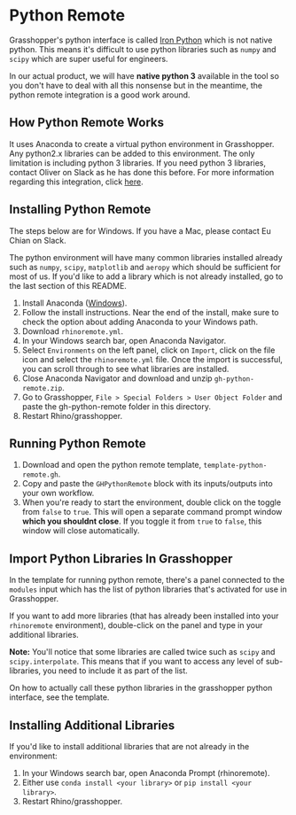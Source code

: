 # Python Remote

Grasshopper's python interface is called [Iron Python](https://ironpython.net/) which is not native python. This means it's difficult to use python libraries such as `numpy` and `scipy` which are super useful for engineers.

In our actual product, we will have **native python 3** available in the tool so you don't have to deal with all this nonsense but in the meantime, the python remote integration is a good work around.

## How Python Remote Works

It uses Anaconda to create a virtual python environment in Grasshopper. Any python2.x libraries can be added to this environment. The only limitation is including python 3 libraries. If you need python 3 libraries, contact Oliver on Slack as he has done this before. For more information regarding this integration, click [here](https://github.com/Digital-Structures/ghpythonremote/blob/master/README.rst).

## Installing Python Remote

The steps below are for Windows. If you have a Mac, please contact Eu Chian on Slack.

The python environment will have many common libraries installed already such as `numpy`, `scipy`, `matplotlib` and `aeropy` which should be sufficient for most of us. If you'd like to add a library which is not already installed, go to the last section of this README.

1. Install Anaconda ([Windows](https://repo.anaconda.com/archive/Anaconda3-2020.02-Windows-x86_64.exe)).
2. Follow the install instructions. Near the end of the install, make sure to check the option about adding Anaconda to your Windows path.
3. Download `rhinoremote.yml`.
4. In your Windows search bar, open Anaconda Navigator.
5. Select `Environments` on the left panel, click on `Import`, click on the file icon and select the `rhinoremote.yml` file. Once the import is successful, you can scroll through to see what libraries are installed.
6. Close Anaconda Navigator and download and unzip `gh-python-remote.zip`.
7. Go to Grasshopper, `File > Special Folders > User Object Folder` and paste the gh-python-remote folder in this directory.
8. Restart Rhino/grasshopper.

## Running Python Remote

1. Download and open the python remote template, `template-python-remote.gh`.
2. Copy and paste the `GHPythonRemote` block with its inputs/outputs into your own workflow.
3. When you're ready to start the environment, double click on the toggle from `false` to `true`. This will open a separate command prompt window **which you shouldnt close**. If you toggle it from `true` to `false`, this window will close automatically.

## Import Python Libraries In Grasshopper

In the template for running python remote, there's a panel connected to the `modules` input which has the list of python libraries that's activated for use in Grasshopper.

If you want to add more libraries (that has already been installed into your `rhinoremote` environment), double-click on the panel and type in your additional libraries.

**Note:** You'll notice that some libraries are called twice such as `scipy` and `scipy.interpolate`. This means that if you want to access any level of sub-libraries, you need to include it as part of the list.

On how to actually call these python libraries in the grasshopper python interface, see the template.

## Installing Additional Libraries

If you'd like to install additional libraries that are not already in the environment:

1. In your Windows search bar, open Anaconda Prompt (rhinoremote).
2. Either use `conda install <your library>` or `pip install <your library>`.
3. Restart Rhino/grasshopper.

